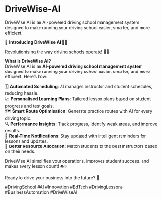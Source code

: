 # DriveWise-AI
DriveWise AI is an AI-powered driving school management system designed to make running your driving school easier, smarter, and more efficient. 

🌟 **Introducing DriveWise AI 🚗🤖**  

Revolutionising the way driving schools operate! 🚦✨  

**What is DriveWise AI?**  
DriveWise AI is an **AI-powered driving school management system** designed to make running your driving school easier, smarter, and more efficient. Here’s how:  

🗓️ **Automated Scheduling**: AI manages instructor and student schedules, reducing hassle.  
📈 **Personalised Learning Plans**: Tailored lesson plans based on student progress and test goals.  
🗺️ **Smart Route Optimisation**: Generate practice routes with AI for every driving topic.  
🔍 **Performance Insights**: Track progress, identify weak areas, and improve results.  
📲 **Real-Time Notifications**: Stay updated with intelligent reminders for lessons and updates.  
🤝 **Better Resource Allocation**: Match students to the best instructors based on their needs.  

DriveWise AI simplifies your operations, improves student success, and makes every lesson count! 🚘✨  

Ready to drive your business into the future? 🚀  

#DrivingSchool #AI #Innovation #EdTech #DrivingLessons #BusinessAutomation #DriveWiseAI
